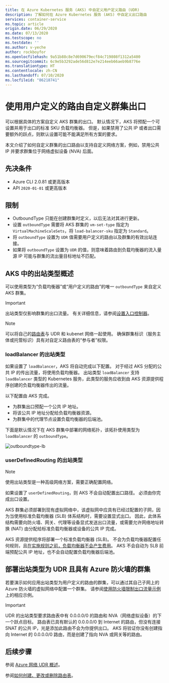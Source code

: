 ```yaml
---
title: 在 Azure Kubernetes 服务 (AKS) 中自定义用户定义路由 (UDR)
description: 了解如何在 Azure Kubernetes 服务 (AKS) 中自定义出口路由
services: container-service
ms.topic: article
origin.date: 06/29/2020
ms.date: 07/13/2020
ms.testscope: no
ms.testdate: ''
ms.author: v-yeche
author: rockboyfor
ms.openlocfilehash: 9a51b88c8e7d690679ecf84c719808f1312a5400
ms.sourcegitcommit: 6c9e5b3292ade56d812e7e214eeb66aeb9b8776e
ms.translationtype: HT
ms.contentlocale: zh-CN
ms.lasthandoff: 07/10/2020
ms.locfileid: "86218741"
---
```

<!--Verified on Prerequisites successfully-->
<!--Verified to dig function-->
# <a name="customize-cluster-egress-with-a-user-defined-route"></a>使用用户定义的路由自定义群集出口

可以根据具体的方案自定义 AKS 群集的出口。 默认情况下，AKS 将预配一个可设置并用于出口的标准 SKU 负载均衡器。 但是，如果禁用了公共 IP 或者出口需要额外的跃点，则默认设置可能不能满足所有方案的要求。

本文介绍了如何自定义群集的出口路由以支持自定义网络方案，例如，禁用公共 IP 并要求群集位于网络虚拟设备 (NVA) 后面。

## <a name="prerequisites"></a>先决条件
* Azure CLI 2.0.81 或更高版本
* API `2020-01-01` 或更高版本

## <a name="limitations"></a>限制
* OutboundType 只能在创建群集时定义，以后无法对其进行更新。
* 设置 `outboundType` 需要将 AKS 群集的 `vm-set-type` 指定为 `VirtualMachineScaleSets`，将 `load-balancer-sku` 指定为 `Standard`。
* 将 `outboundType` 设置为 `UDR` 值需要用户定义的路由以及群集的有效出站连接。
* 如果将 `outboundType` 设置为 `UDR` 的值，则意味着路由到负载均衡器的流入量源 IP 可能与群集的流出量目标地址不匹配。

## <a name="overview-of-outbound-types-in-aks"></a>AKS 中的出站类型概述

可以使用类型为“负载均衡器”或“用户定义的路由”的唯一 `outboundType` 来自定义 AKS 群集。

> [!IMPORTANT]
> 出站类型仅影响群集的出口流量。 有关详细信息，请参阅[设置入口控制器](ingress-basic.md)。

> [!NOTE]
> 可以将自己的[路由表][byo-route-table]与 UDR 和 kubenet 网络一起使用。 确保群集标识（服务主体或托管标识）具有对自定义路由表的“参与者”权限。

### <a name="outbound-type-of-loadbalancer"></a>loadBalancer 的出站类型

如果设置了 `loadBalancer`，AKS 将自动完成以下配置。 对于经过 AKS 分配的公共 IP 的传出流量，将使用负载均衡器。 出站类型 `loadBalancer` 支持 `loadBalancer` 类型的 Kubernetes 服务，此类型的服务应收到由 AKS 资源提供程序创建的负载均衡器传出的流量。

以下配置由 AKS 完成。
* 为群集出口预配一个公共 IP 地址。
* 将该公共 IP 地址分配给负载均衡器资源。
* 为群集中的代理节点设置负载均衡器的后端池。

下面是默认情况下在 AKS 群集中部署的网络拓扑，该拓扑使用类型为 `loadBalancer` 的 `outboundType`。

![outboundtype-lb](media/egress-outboundtype/outboundtype-lb.png)

### <a name="outbound-type-of-userdefinedrouting"></a>userDefinedRouting 的出站类型

> [!NOTE]
> 使用出站类型是一种高级网络方案，需要正确配置网络。

如果设置了 `userDefinedRouting`，则 AKS 不会自动配置出口路径。 必须由你完成出口设置。

AKS 群集必须部署到现有虚拟网络中，该虚拟网中应具有已经过配置的子网，因为当使用标准负载均衡器 (SLB) 体系结构时，需要设置显式出口。 因此，此体系结构需要向防火墙、网关、代理等设备显式发送出口流量，或需要允许网络地址转换 (NAT) 由分配给标准负载均衡器或设备的公共 IP 完成。

AKS 资源提供程序将部署一个标准负载均衡器 (SLB)。 不会为负载均衡器配置任何规则，且[在实施规则之前，负载均衡器不会产生费用](https://www.azure.cn/pricing/details/load-balancer/)。 AKS 不会自动为 SLB 前端预配公共 IP 地址，也不会自动配置负载均衡器后端池。

## <a name="deploy-a-cluster-with-outbound-type-of-udr-and-azure-firewall"></a>部署出站类型为 UDR 且具有 Azure 防火墙的群集

若要演示如何应用出站类型为用户定义的路由的群集，可以通过其自己子网上的 Azure 防火墙的虚拟网络中配置一个群集。 请参阅[使用防火墙限制出口流量示例](limit-egress-traffic.md#restrict-egress-traffic-using-azure-firewall)上的相应示例。

> [!IMPORTANT]
> UDR 的出站类型要求路由表中有 0.0.0.0/0 的路由和 NVA（网络虚拟设备）的下一个跃点目标。
> 路由表已具有默认的 0.0.0.0/0 到 Internet 的路由，但没有连接 SNAT 的公共 IP，光是添加此路由不会为你提供出口。 AKS 将验证你没有创建指向 Internet 的 0.0.0.0/0 路由，而是创建了指向 NVA 或网关等的路由。

## <a name="next-steps"></a>后续步骤

参阅 [Azure 网络 UDR 概述](/virtual-network/virtual-networks-udr-overview)。

参阅[如何创建、更改或删除路由表](/virtual-network/manage-route-table)。

<!-- LINKS - internal -->

[az-aks-get-credentials]: https://docs.microsoft.com/cli/azure/aks?view=azure-cli-latest#az-aks-get-credentials
[byo-route-table]: configure-kubenet.md#bring-your-own-subnet-and-route-table-with-kubenet

<!-- Update_Description: update meta properties, wording update, update link -->